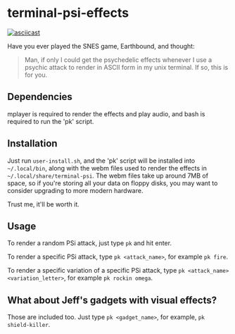 # terminal-psi-effects
[![asciicast](https://asciinema.org/a/l9MzOIdK4TXaZBa5kB3OX5OmQ.svg)](https://asciinema.org/a/l9MzOIdK4TXaZBa5kB3OX5OmQ)

Have you ever played the SNES game, Earthbound, and thought:
> Man, if only I could get the psychedelic effects whenever I use a psychic attack
> to render in ASCII form in my unix terminal.
If so, this is for you.

## Dependencies
mplayer is required to render the effects and play audio, and bash is required to
run the 'pk' script.

## Installation
Just run `user-install.sh`, and the 'pk' script will be installed into `~/.local/bin`,
along with the webm files used to render the effects in `~/.local/share/terminal-psi`.
The webm files take up around 7MB of space, so if you're storing all your data on floppy
disks, you may want to consider upgrading to more modern hardware.

Trust me, it'll be worth it.

## Usage
To render a random PSi attack, just type `pk` and hit enter.

To render a specific PSi attack, type `pk <attack_name>`, for example `pk fire`.

To render a specific variation of a specific PSi attack, type
`pk <attack_name> <variation_letter>`, for example `pk rockin omega`.

## What about Jeff's gadgets with visual effects?
Those are included too.
Just type `pk <gadget_name>`, for example, `pk shield-killer`.